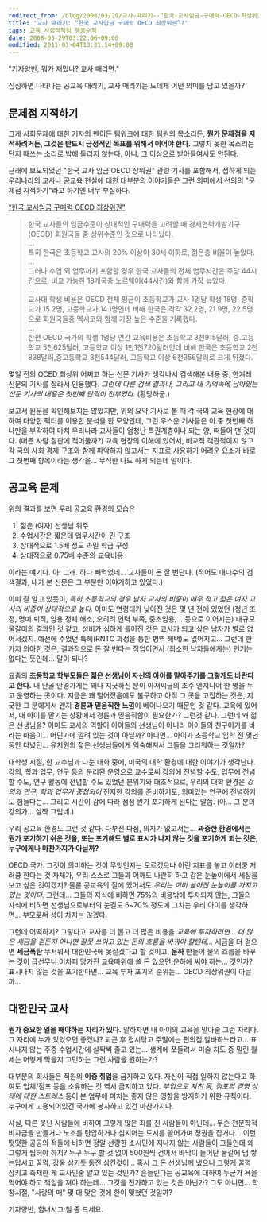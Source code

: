 ```yaml
---
redirect_from: /blog/2008/03/29/교사-때리기--“한국-교사임금-구매력-OECD-최상위권”/
title: '교사 때리기: “한국 교사임금 구매력 OECD 최상위권”?'
tags: 교육 사회적책임 행동수칙
date: 2008-03-29T03:22:06+09:00
modified: 2011-03-04T13:31:14+09:00
---
```

"기자양반, 뭐가 재밌나? 교사 때리면."

심심하면 나타나는 공교육 때리기, 교사 때리기는 도데체 어떤 의미를 담고
있을까?  
  


## 문제점 지적하기

그게 사회문제에 대한 기자의 펜이든 팀워크에 대한 팀원의 목소리든, **뭔가
문제점을 지적하려거든, 그것은 반드시 긍정적인 목표를 위해서 이어야 한다.**
그렇지 못한 목소리는 단지 때쓰는 소리로 밖에 들리지 않는다. 아니, 그
이상으로 받아들여서도 안된다.

근래에 보도되었던 "한국 교사 임금 OECD 상위권" 관련 기사를 포함해서,
접하게 되는 우리나라의 교사나 공교육 현실에 대한 대부분의 이야기들은
그런 의미에서 선의의 "문제점 지적하기"라고 하기엔 너무 부실하다.

[“한국 교사임금 구매력 OECD 최상위권”](http://www.hani.co.kr/section-007000000/2001/06/007000000200106140008206.html)

> 한국 교사들의 임금수준이 상대적인 구매력을 고려할 때
> 경제협력개발기구(OECD) 회원국들 중 상위수준인 것으로 나타났다.  
> ...  
> 특히 한국은 초등학교 교사의 20% 이상이 30세 이하로, 젊은층 비율이 높았다.  
> ...  
> 그러나 수업 외 업무까지 포함할 경우 한국 교사들의 전체 업무시간은
> 주당 44시간으로, 비교 가능한 18개국중 노르웨이(44시간)와 함께 가장 높았다.  
> ...  
> 교사대 학생 비율은 OECD 전체 평균이 초등학교가 교사 1명당 학생 18명,
> 중학교가 15.2명, 고등학교가 14.1명인데 비해 한국은 각각 32.2명,
> 21.9명, 22.5명으로 회원국들중 멕시코와 함께 가장 높은 수준을 기록했다.  
> ...  
> 한편 OECD 국가의 학생 1명당 연간 교육비용은 초등학교 3천915달러,
> 중.고등학교 5천625달러, 고등학교 이상 1만1천720달러인데 비해 한국은
> 초등학교 2천838달러,중고등학교 3천544달러, 고등학교 이상 6천356달러로
> 크게 뒤졌다.

몇일 전의 OCED 최상위 어쩌고 하는 신문 기사가 생각나서 검색해본 내용 중,
한겨레 신문의 기사를 잘라서 인용했다. *그런데 다른 검색 결과나, 그리고
내 기억속에 남아있는 신문 기사의 내용은 첫번째 단락이 전부였다.*
(황당하군.)

보고서 원문을 확인해보지는 않았지만, 위의 요약 기사로 볼 때 각 국의
교육 현장에 대하여 다양한 팩터를 이용한 분석을 한 모양인데, 그런 우스운
기사들은 이 중 첫번째 하나만을 부각하여 마치 우리나라 교사들이 엄청난
특권계층이나 되는 양, 떠들어 댄 것이다. (떠든 사람 칠판에 적어둘까?) 교육
현장의 이해에 있어서, 비교적 객관적이지 않고 각 국의 사회 경제 구조와
함께 파악하지 않고서는 지표로 사용하기 어려운 요소가 바로 그 첫번째
항목이라는 생각을... 무식한 나도 하게 되는데 말이다.

## 공교육 문제

위의 결과를 보면 우리 공교육 환경의 모습은

1. 젊은 (여자) 선생님 위주
2. 수업시간은 짧은데 업무시간이 긴 구조
3. 상대적으로 1.5배 정도 과밀 학급 구성
4. 상대적으로 0.75배 수준의 교육비용

이라는 얘기다. 아! 그래. 하나 빼먹었네... 교사들이 돈 잘 번단다. (적어도
대다수의 검색결과, 내가 본 신문은 그 부분만 이야기하고 있었다.)

이미 잘 알고 있듯이, *특히 초등학교의 경우 남자 교사의 비중이 매우 적고
젋은 여자 교사의 비중이 상대적으로 높다.* 아마도 연령대가 낮아진 것은 몇
년 전에 있었던 (정년 조정, 명예 퇴직, 임용 정체 해소, 오히려 인력 부족,
중초임용,... 등으로 이어지는) 대규모 물갈이의 결과인 것 같고, 성비가
심하게 틀어진 것은 교사가 되고 싶은 남자가 별로 없어서겠지. 예전에 주었던
특혜(RNTC 과정을 통한 병역 혜택)도 없어지고... 그런데 한 가지 의아한
것은, 결과적으로 돈 잘 번다는 직업이면서 (최소한 남자들에게는) 인기는
없다는 뜻인데... 말이 되나?

요즘의 **초등학교 학부모들은 젊은 선생님이 자신의 아이를 맡아주기를
그렇게도 바란다고 한다.** 내 단골 안경가게는 꽤나 지긋하신 분이
아저씨급의 조수 엔지니어 한 명을 두고 운영하는 곳이다. 지금은 꽤
멀어졌음에도 불구하고 아직 그 곳을 고집하는 것은, 지긋한 그 분에게서
왠지 **경륜과 믿음직한 느낌**이 베어나오기 때문인 것 같다. 교육에 있어서,
내 아이를 맡기는 상황에서 경륜과 믿음직함이 필요한가? 그런것 같다.
그런데 왜 젋은 선생님을? 아마도 교사의 역할이 아이들의 선생님이 아니라
아이들의 친구이기를 바라는 마음이... 어딘가에 깔려 있는 것이 아닐까?
아니면... 아이가 초등학교 입학 전 몇년 동안 다녔던... 유치원의 젋은
선생님들에게 익숙해져서 그들을 그리워하는 것일까?

대학생 시절, 한 교수님과 나눈 대화 중에, 미국의 대학 환경에 대한 이야기가
생각난다. 강의, 학과 업무, 연구 등의 분리된 운영으로 교수로써 강의에
전념할 수도, 업무에 전념할 수도, 연구 활동에 전념할 수도 있었던 분위기와
대조적으로, 우리의 대학 환경은 *강의와 연구, 학과 업무가 중첩되어* 진지한
강의를 준비하기도, 의미있는 연구에 전념하기도 힘들다는... 그리고 시간이
감에 따라 점점 뭔가 포기하게 된다는 말씀.
(아... 그 분의 강의가... 살짝 그립네.)

우리 공교육 환경도 그런 것 같다. 다부진 다짐, 의지가 없고서는... **과중한
환경에서는 뭔가 포기하기 쉬운 것을, 또는 포기해도 별로 표시가 나지 않는
것을 포기하게 되는 것은, 누구에게나 마찬가지가 아닐까?**

OECD 국가. 그것이 의미하는 것이 무엇인지는 모르겠으나 이런 지표를 놓고
이러쿵 저러쿵 한다는 것 자체가, 우리 스스로 그들과 어깨도 나란히 하고
같은 눈높이에서 세상을 보고 싶은 것이겠지? 물론 공교육의 질에 있어서도
*우리는 이미 높아진 눈높이를 가지고 있는 것이다.* 그런데... 그들의 자식에
비하면 75%의 비용밖에 투자되지 않는, 그들의 자식에 비하면
선생님으로부터의 눈길도 6~70% 정도에 그치는 우리 아이를 생각하면...
부모로써 성이 차지는 않겠다.

그런데 어떡하지? 그렇다고 교사를 더 뽑고 더 많은 비용을 *교육에
투자하려면... 더 많은 세금을 걷든지 아니면 잘못 쓰이고 있는 돈의 흐름을
바꿔야 할텐데...* 세금을 더 걷으면 **세금폭탄** 무서워서 대한민국에
못살겠다고 할 것이고, **운하** 만들어 물의 흐름을 바꾸는 것이 급선무니
어차피 망가진 교육따위에 쓸 돈 있으면 운하에 써야 하는... 것인가?
표시나지 않는 것을 포기한다면... 교육 투자 포기의 순위는...
OECD 최상위권이 아닐까...

## 대한민국 교사

**뭔가 중요한 일을 해야하는 자리가 있다.** 말하자면 내 아이의 교육을
맡아줄 그런 자리다. 그 자리에 누가 있었으면 좋겠나? 퇴근 후 접시닦고
주말에는 편의점 알바하느라고... 표시나지 않는 주중 수업시간에 살짝씩
졸고 있는...
생계에 쪼들려서 미술 지도 중 밀린 월세는 어떻게 막을지 고민하는 그런
사람을 원하는가?

대부분의 회사들은 직원의 **이중 취업**을 금지하고 있다. 자신이 직접
일하지 않는다고 하여도 업체/점포 등을 소유하는 것 역시 금지하고 있다.
*부업으로 지친 몸, 점포의 경영 상태에 대한 스트레스* 등이 본 업무에
미치는 좋지 않은 영향을 방지하기 위한 규칙이다. 누구에게 고용되어있건
국가에 봉사하고 있건 마찬가지다.

사실, 다른 못난 사람들에 비하여 그렇게 많은 죄를 진 사람들이 아닌데...
무슨 천문학적 비자금을 만들거나 노조를 탄압하거나 심지어는 도시를
쓸어가며 정권을 잡거나... 이런 떳떳한 공공의 적들에 비하면 정말 선량한
소시민에 지나지 않는 사람들이 그들인데 왜 그렇게 씹혀야 하지? 누구 누구
할 것 없이 500원씩 걷어서 바닥이 들어난 물길에 댐 쌓는답시고 꿀꺽, 강물
삼키듯 동전 삼킨것이... 혹시 그 돈 선생님께 냈으니 그렇게 꿀꺽 삼키고
축재한 게 교사인줄 알고 있는 것인가? 흔들린다는 공교육에 대하여 누군가
욕을 먹어야 하고 책임을 져야 하는데... 그것을 전가하고 있는 것은 아닌가?
그도 아니면... 학창시절, "사랑의 매" 몇 대 맞은 것에 한이 맺혔던 것일까?

기자양반, 힘내시고 철 좀 드세요.

